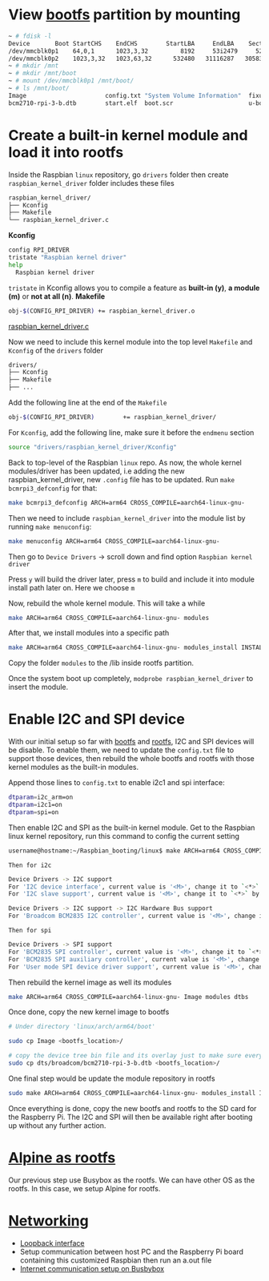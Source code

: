# View [bootfs](bootfs.md) partition by mounting

```sh
~ # fdisk -l
Device       Boot StartCHS    EndCHS        StartLBA     EndLBA    Sectors  Size Id Type
/dev/mmcblk0p1    64,0,1      1023,3,32         8192     53i2479     524288  256M  c Win95 FAT32 (LBA) # This is the bootfs partition
/dev/mmcblk0p2    1023,3,32   1023,63,32      532480   31116287   30583808 14.5G 83 Linux
~ # mkdir /mnt
~ # mkdir /mnt/boot
~ # mount /dev/mmcblk0p1 /mnt/boot/
~ # ls /mnt/boot/
Image                      config.txt "System Volume Information"  fixup.dat
bcm2710-rpi-3-b.dtb        start.elf  boot.scr                     u-boot.bin bootcode.bin
```

# Create a built-in kernel module and load it into rootfs

Inside the Raspbian ``linux`` repository, go ``drivers`` folder then create ``raspbian_kernel_driver`` folder includes these files
```sh
raspbian_kernel_driver/
├── Kconfig
├── Makefile
└── raspbian_kernel_driver.c
```
**Kconfig**
```sh
config RPI_DRIVER
tristate "Raspbian kernel driver"
help
  Raspbian kernel driver
```
``tristate`` in Kconfig allows you to compile a feature as **built-in (y)**, **a module (m)** or **not at all (n)**.
**Makefile**
```sh
obj-$(CONFIG_RPI_DRIVER) += raspbian_kernel_driver.o
```
[raspbian_kernel_driver.c](https://github.com/TranPhucVinh/Raspberry-Pi-GNU/blob/main/Kernel/raspbian_kernel_module.c)

Now we need to include this kernel module into the top level ``Makefile`` and ``Kconfig`` of the ``drivers`` folder

```sh
drivers/
├── Kconfig
├── Makefile
├── ...
```
Add the following line at the end of the ``Makefile``
```sh
obj-$(CONFIG_RPI_DRIVER) 		+= raspbian_kernel_driver/
```
For ``Kconfig``, add the following line, make sure it before the ``endmenu`` section
```sh
source "drivers/raspbian_kernel_driver/Kconfig"
```
Back to top-level of the Raspbian ``linux`` repo. As now, the whole kernel modules/driver has been updated, i.e adding the new raspbian_kernel_driver, new ``.config`` file has to be updated. Run ``make bcmrpi3_defconfig`` for that:

```sh
make bcmrpi3_defconfig ARCH=arm64 CROSS_COMPILE=aarch64-linux-gnu-
```

Then we need to include ``raspbian_kernel_driver`` into the module list by running ``make menuconfig``:

```sh
make menuconfig ARCH=arm64 CROSS_COMPILE=aarch64-linux-gnu-
```

Then go to ``Device Drivers`` -> scroll down and find option ``Raspbian kernel driver``

Press ``y`` will build the driver later, press ``m`` to build and include it into module install path later on. Here we choose ``m``

Now, rebuild the whole kernel module. This will take a while
```sh
make ARCH=arm64 CROSS_COMPILE=aarch64-linux-gnu- modules
```
After that, we install modules into a specific path
```sh
make ARCH=arm64 CROSS_COMPILE=aarch64-linux-gnu- modules_install INSTALL_MOD_PATH=<custom path>
```
Copy the folder ``modules`` to the /lib inside rootfs partition.

Once the system boot up completely, ``modprobe raspbian_kernel_driver`` to insert the module.
# Enable I2C and SPI device
With our initial setup so far with [bootfs](bootfs.md) and [rootfs](rootfs.md), I2C and SPI devices will be disable. To enable them, we need to update the ``config.txt`` file to support those devices, then rebuild the whole bootfs and rootfs with those kernel modules as the built-in modules.

Append those lines to ``config.txt`` to enable i2c1 and spi interface:
```sh
dtparam=i2c_arm=on
dtparam=i2c1=on
dtparam=spi=on
```

Then enable I2C and SPI as the built-in kernel module. Get to the Raspbian linux kernel repository, run this command to config the current setting
```sh
username@hostname:~/Raspbian_booting/linux$ make ARCH=arm64 CROSS_COMPILE=aarch64-linux-gnu- menuconfig
```
``Then for i2c``
```sh
Device Drivers -> I2C support
For 'I2C device interface', current value is '<M>', change it to `<*>` by press 'y'
For 'I2C slave support', current value is '<M>', change it to `<*>` by press 'y'

Device Drivers -> I2C support -> I2C Hardware Bus support
For 'Broadcom BCM2835 I2C controller', current value is '<M>', change it to `<*>` by press 'y'
```
``Then for spi``
```sh
Device Drivers -> SPI support
For 'BCM2835 SPI controller', current value is '<M>', change it to `<*>` by press 'y'
For 'BCM2835 SPI auxiliary controller', current value is '<M>', change it to `<*>` by press 'y'
For 'User mode SPI device driver support', current value is '<M>', change it to `<*>` by press 'y'
```

Then rebuild the kernel image as well its modules
```sh
make ARCH=arm64 CROSS_COMPILE=aarch64-linux-gnu- Image modules dtbs
```

Once done, copy the new kernel image to bootfs
```sh
# Under directory 'linux/arch/arm64/boot'

sudo cp Image <bootfs_location>/

# copy the device tree bin file and its overlay just to make sure everything is correct
sudo cp dts/broadcom/bcm2710-rpi-3-b.dtb <bootfs_location>/
```

One final step would be update the module repository in rootfs
```sh
sudo make ARCH=arm64 CROSS_COMPILE=aarch64-linux-gnu- modules_install INSTALL_MOD_PATH=<rootfs_location>
```

Once everything is done, copy the new bootfs and rootfs to the SD card for the Raspberry Pi. The I2C and SPI will then be available right after booting up without any further action.
# [Alpine as rootfs](Alpine.md)
Our previous step use Busybox as the rootfs. We can have other OS as the rootfs. In this case, we setup Alpine for rootfs.

# [Networking](Networking)
* [Loopback interface]()
* Setup communication between host PC and the Raspberry Pi board containing this customized Raspbian then run an a.out file
* [Internet communication setup on Busbybox](Networking/Internet%20communication.md)